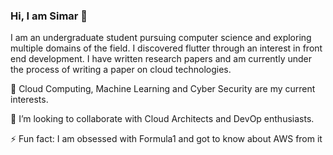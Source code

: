 ### Hi, I am Simar 👋

I am an undergraduate student pursuing computer science and exploring multiple domains of the field. I discovered flutter through an interest in front end development. I have written research papers and am currently under the process of writing a paper on cloud technologies. 

🔭 Cloud Computing, Machine Learning and Cyber Security are my current interests.

👯 I’m looking to collaborate with Cloud Architects and DevOp enthusiasts.

⚡ Fun fact: I am obsessed with Formula1 and got to know about AWS from it

<!--
**simarmehta/simarmehta** is a ✨ _special_ ✨ repository because its `README.md` (this file) appears on your GitHub profile.

Here are some ideas to get you started:

- 🔭 Cloud Computing and Cyber Security are one of my few intersts I’m currently working on ...
- 🌱 I’m currently learning ...
- 👯 I’m looking to collaborate on ...
- 🤔 I’m looking for help with ...
- 💬 Ask me about ...
- 📫 How to reach me: ...
- 😄 Pronouns: ...
- ⚡ Fun fact: ...
-->

